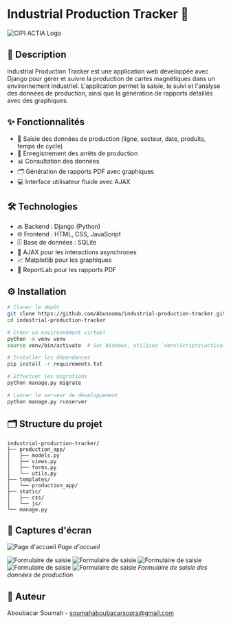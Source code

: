 # Industrial Production Tracker 🚀

![CIPI ACTIA Logo](https://github.com/Abusooma/industrial-production-tracker/blob/main/actia4.png)

## 📄 Description

Industrial Production Tracker est une application web développée avec Django pour gérer et suivre la production de cartes magnétiques dans un environnement industriel. L'application permet la saisie, le suivi et l'analyse des données de production, ainsi que la génération de rapports détaillés avec des graphiques.

## ✨ Fonctionnalités

- 📝 Saisie des données de production (ligne, secteur, date, produits, temps de cycle)
- 🚫 Enregistrement des arrêts de production
- 📊 Consultation des données
- 🗂️ Génération de rapports PDF avec graphiques
- 💻 Interface utilisateur fluide avec AJAX

## 🛠️ Technologies

- 🔙 Backend : Django (Python)
- 🌐 Frontend : HTML, CSS, JavaScript
- 🗄️ Base de données : SQLite
- 🔄 AJAX pour les interactions asynchrones
- 📈 Matplotlib pour les graphiques
- 📝 ReportLab pour les rapports PDF

## ⚙️ Installation

```bash
# Cloner le dépôt
git clone https://github.com/Abusooma/industrial-production-tracker.git
cd industrial-production-tracker

# Créer un environnement virtuel
python -m venv venv
source venv/bin/activate  # Sur Windows, utilisez `venv\Scripts\activate`

# Installer les dépendances
pip install -r requirements.txt

# Effectuer les migrations
python manage.py migrate

# Lancer le serveur de développement
python manage.py runserver
```

## 🗂️ Structure du projet

```
industrial-production-tracker/
├── production_app/
│   ├── models.py
│   ├── views.py
│   ├── forms.py
│   └── utils.py
├── templates/
│   └── production_app/
├── static/
│   ├── css/
│   └── js/
└── manage.py
```

## 📸 Captures d'écran

![Page d'accueil](https://github.com/Abusooma/industrial-production-tracker/blob/main/acti1.png)
*Page d'accueil*

![Formulaire de saisie](https://github.com/Abusooma/industrial-production-tracker/blob/main/saisie1.png)
![Formulaire de saisie](https://github.com/Abusooma/industrial-production-tracker/blob/main/saisie2.png)
![Formulaire de saisie](https://github.com/Abusooma/industrial-production-tracker/blob/main/saisie3.png)
![Formulaire de saisie](https://github.com/Abusooma/industrial-production-tracker/blob/main/saisie4.png)
![Formulaire de saisie](https://github.com/Abusooma/industrial-production-tracker/blob/main/saisie5.png)
*Formulaire de saisie des données de production*

## 👤 Auteur

Aboubacar Soumah - soumahaboubacarsopra@gmail.com
